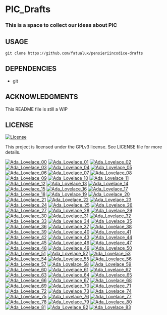 # PIC_Drafts

### This is a space to collect our ideas about PIC

## USAGE

```
git clone https://github.com/fatualux/pensieriincodice-drafts
```

## DEPENDENCIES

- git

## ACKNOWLEDGMENTS

This README file is still a WIP


## LICENSE

[![License](https://img.shields.io/badge/License-GPL%20v3-blue.svg)](http://www.gnu.org/licenses/gpl-3.0)

This project is licensed under the GPLv3 license.
See LICENSE file for more details.

<div class="gallery">
  <a href="images/Ada_Lovelace_00"><img class="thumbnail" src="thumbs/Ada_Lovelace_00.png" alt="Ada_Lovelace_00"></a>
  <a href="images/Ada_Lovelace_01"><img class="thumbnail" src="thumbs/Ada_Lovelace_01.png" alt="Ada_Lovelace_01"></a>
  <a href="images/Ada_Lovelace_02"><img class="thumbnail" src="thumbs/Ada_Lovelace_02.png" alt="Ada_Lovelace_02"></a>
  <a href="images/Ada_Lovelace_03"><img class="thumbnail" src="thumbs/Ada_Lovelace_03.png" alt="Ada_Lovelace_03"></a>
  <a href="images/Ada_Lovelace_04"><img class="thumbnail" src="thumbs/Ada_Lovelace_04.png" alt="Ada_Lovelace_04"></a>
  <a href="images/Ada_Lovelace_05"><img class="thumbnail" src="thumbs/Ada_Lovelace_05.png" alt="Ada_Lovelace_05"></a>
  <a href="images/Ada_Lovelace_06"><img class="thumbnail" src="thumbs/Ada_Lovelace_06.png" alt="Ada_Lovelace_06"></a>
  <a href="images/Ada_Lovelace_07"><img class="thumbnail" src="thumbs/Ada_Lovelace_07.png" alt="Ada_Lovelace_07"></a>
  <a href="images/Ada_Lovelace_08"><img class="thumbnail" src="thumbs/Ada_Lovelace_08.png" alt="Ada_Lovelace_08"></a>
  <a href="images/Ada_Lovelace_09"><img class="thumbnail" src="thumbs/Ada_Lovelace_09.png" alt="Ada_Lovelace_09"></a>
  <a href="images/Ada_Lovelace_10"><img class="thumbnail" src="thumbs/Ada_Lovelace_10.png" alt="Ada_Lovelace_10"></a>
  <a href="images/Ada_Lovelace_11"><img class="thumbnail" src="thumbs/Ada_Lovelace_11.png" alt="Ada_Lovelace_11"></a>
  <a href="images/Ada_Lovelace_12"><img class="thumbnail" src="thumbs/Ada_Lovelace_12.png" alt="Ada_Lovelace_12"></a>
  <a href="images/Ada_Lovelace_13"><img class="thumbnail" src="thumbs/Ada_Lovelace_13.png" alt="Ada_Lovelace_13"></a>
  <a href="images/Ada_Lovelace_14"><img class="thumbnail" src="thumbs/Ada_Lovelace_14.png" alt="Ada_Lovelace_14"></a>
  <a href="images/Ada_Lovelace_15"><img class="thumbnail" src="thumbs/Ada_Lovelace_15.png" alt="Ada_Lovelace_15"></a>
  <a href="images/Ada_Lovelace_16"><img class="thumbnail" src="thumbs/Ada_Lovelace_16.png" alt="Ada_Lovelace_16"></a>
  <a href="images/Ada_Lovelace_17"><img class="thumbnail" src="thumbs/Ada_Lovelace_17.png" alt="Ada_Lovelace_17"></a>
  <a href="images/Ada_Lovelace_18"><img class="thumbnail" src="thumbs/Ada_Lovelace_18.png" alt="Ada_Lovelace_18"></a>
  <a href="images/Ada_Lovelace_19"><img class="thumbnail" src="thumbs/Ada_Lovelace_19.png" alt="Ada_Lovelace_19"></a>
  <a href="images/Ada_Lovelace_20"><img class="thumbnail" src="thumbs/Ada_Lovelace_20.png" alt="Ada_Lovelace_20"></a>
  <a href="images/Ada_Lovelace_21"><img class="thumbnail" src="thumbs/Ada_Lovelace_21.png" alt="Ada_Lovelace_21"></a>
  <a href="images/Ada_Lovelace_22"><img class="thumbnail" src="thumbs/Ada_Lovelace_22.png" alt="Ada_Lovelace_22"></a>
  <a href="images/Ada_Lovelace_23"><img class="thumbnail" src="thumbs/Ada_Lovelace_23.png" alt="Ada_Lovelace_23"></a>
  <a href="images/Ada_Lovelace_24"><img class="thumbnail" src="thumbs/Ada_Lovelace_24.png" alt="Ada_Lovelace_24"></a>
  <a href="images/Ada_Lovelace_25"><img class="thumbnail" src="thumbs/Ada_Lovelace_25.png" alt="Ada_Lovelace_25"></a>
  <a href="images/Ada_Lovelace_26"><img class="thumbnail" src="thumbs/Ada_Lovelace_26.png" alt="Ada_Lovelace_26"></a>
  <a href="images/Ada_Lovelace_27"><img class="thumbnail" src="thumbs/Ada_Lovelace_27.png" alt="Ada_Lovelace_27"></a>
  <a href="images/Ada_Lovelace_28"><img class="thumbnail" src="thumbs/Ada_Lovelace_28.png" alt="Ada_Lovelace_28"></a>
  <a href="images/Ada_Lovelace_29"><img class="thumbnail" src="thumbs/Ada_Lovelace_29.png" alt="Ada_Lovelace_29"></a>
  <a href="images/Ada_Lovelace_30"><img class="thumbnail" src="thumbs/Ada_Lovelace_30.png" alt="Ada_Lovelace_30"></a>
  <a href="images/Ada_Lovelace_31"><img class="thumbnail" src="thumbs/Ada_Lovelace_31.png" alt="Ada_Lovelace_31"></a>
  <a href="images/Ada_Lovelace_32"><img class="thumbnail" src="thumbs/Ada_Lovelace_32.png" alt="Ada_Lovelace_32"></a>
  <a href="images/Ada_Lovelace_33"><img class="thumbnail" src="thumbs/Ada_Lovelace_33.png" alt="Ada_Lovelace_33"></a>
  <a href="images/Ada_Lovelace_34"><img class="thumbnail" src="thumbs/Ada_Lovelace_34.png" alt="Ada_Lovelace_34"></a>
  <a href="images/Ada_Lovelace_35"><img class="thumbnail" src="thumbs/Ada_Lovelace_35.png" alt="Ada_Lovelace_35"></a>
  <a href="images/Ada_Lovelace_36"><img class="thumbnail" src="thumbs/Ada_Lovelace_36.png" alt="Ada_Lovelace_36"></a>
  <a href="images/Ada_Lovelace_37"><img class="thumbnail" src="thumbs/Ada_Lovelace_37.png" alt="Ada_Lovelace_37"></a>
  <a href="images/Ada_Lovelace_38"><img class="thumbnail" src="thumbs/Ada_Lovelace_38.png" alt="Ada_Lovelace_38"></a>
  <a href="images/Ada_Lovelace_39"><img class="thumbnail" src="thumbs/Ada_Lovelace_39.png" alt="Ada_Lovelace_39"></a>
  <a href="images/Ada_Lovelace_40"><img class="thumbnail" src="thumbs/Ada_Lovelace_40.png" alt="Ada_Lovelace_40"></a>
  <a href="images/Ada_Lovelace_41"><img class="thumbnail" src="thumbs/Ada_Lovelace_41.png" alt="Ada_Lovelace_41"></a>
  <a href="images/Ada_Lovelace_42"><img class="thumbnail" src="thumbs/Ada_Lovelace_42.png" alt="Ada_Lovelace_42"></a>
  <a href="images/Ada_Lovelace_43"><img class="thumbnail" src="thumbs/Ada_Lovelace_43.png" alt="Ada_Lovelace_43"></a>
  <a href="images/Ada_Lovelace_44"><img class="thumbnail" src="thumbs/Ada_Lovelace_44.png" alt="Ada_Lovelace_44"></a>
  <a href="images/Ada_Lovelace_45"><img class="thumbnail" src="thumbs/Ada_Lovelace_45.png" alt="Ada_Lovelace_45"></a>
  <a href="images/Ada_Lovelace_46"><img class="thumbnail" src="thumbs/Ada_Lovelace_46.png" alt="Ada_Lovelace_46"></a>
  <a href="images/Ada_Lovelace_47"><img class="thumbnail" src="thumbs/Ada_Lovelace_47.png" alt="Ada_Lovelace_47"></a>
  <a href="images/Ada_Lovelace_48"><img class="thumbnail" src="thumbs/Ada_Lovelace_48.png" alt="Ada_Lovelace_48"></a>
  <a href="images/Ada_Lovelace_49"><img class="thumbnail" src="thumbs/Ada_Lovelace_49.png" alt="Ada_Lovelace_49"></a>
  <a href="images/Ada_Lovelace_50"><img class="thumbnail" src="thumbs/Ada_Lovelace_50.png" alt="Ada_Lovelace_50"></a>
  <a href="images/Ada_Lovelace_51"><img class="thumbnail" src="thumbs/Ada_Lovelace_51.png" alt="Ada_Lovelace_51"></a>
  <a href="images/Ada_Lovelace_52"><img class="thumbnail" src="thumbs/Ada_Lovelace_52.png" alt="Ada_Lovelace_52"></a>
  <a href="images/Ada_Lovelace_53"><img class="thumbnail" src="thumbs/Ada_Lovelace_53.png" alt="Ada_Lovelace_53"></a>
  <a href="images/Ada_Lovelace_54"><img class="thumbnail" src="thumbs/Ada_Lovelace_54.png" alt="Ada_Lovelace_54"></a>
  <a href="images/Ada_Lovelace_55"><img class="thumbnail" src="thumbs/Ada_Lovelace_55.png" alt="Ada_Lovelace_55"></a>
  <a href="images/Ada_Lovelace_56"><img class="thumbnail" src="thumbs/Ada_Lovelace_56.png" alt="Ada_Lovelace_56"></a>
  <a href="images/Ada_Lovelace_57"><img class="thumbnail" src="thumbs/Ada_Lovelace_57.png" alt="Ada_Lovelace_57"></a>
  <a href="images/Ada_Lovelace_58"><img class="thumbnail" src="thumbs/Ada_Lovelace_58.png" alt="Ada_Lovelace_58"></a>
  <a href="images/Ada_Lovelace_59"><img class="thumbnail" src="thumbs/Ada_Lovelace_59.png" alt="Ada_Lovelace_59"></a>
  <a href="images/Ada_Lovelace_60"><img class="thumbnail" src="thumbs/Ada_Lovelace_60.png" alt="Ada_Lovelace_60"></a>
  <a href="images/Ada_Lovelace_61"><img class="thumbnail" src="thumbs/Ada_Lovelace_61.png" alt="Ada_Lovelace_61"></a>
  <a href="images/Ada_Lovelace_62"><img class="thumbnail" src="thumbs/Ada_Lovelace_62.png" alt="Ada_Lovelace_62"></a>
  <a href="images/Ada_Lovelace_63"><img class="thumbnail" src="thumbs/Ada_Lovelace_63.png" alt="Ada_Lovelace_63"></a>
  <a href="images/Ada_Lovelace_64"><img class="thumbnail" src="thumbs/Ada_Lovelace_64.png" alt="Ada_Lovelace_64"></a>
  <a href="images/Ada_Lovelace_65"><img class="thumbnail" src="thumbs/Ada_Lovelace_65.png" alt="Ada_Lovelace_65"></a>
  <a href="images/Ada_Lovelace_66"><img class="thumbnail" src="thumbs/Ada_Lovelace_66.png" alt="Ada_Lovelace_66"></a>
  <a href="images/Ada_Lovelace_67"><img class="thumbnail" src="thumbs/Ada_Lovelace_67.png" alt="Ada_Lovelace_67"></a>
  <a href="images/Ada_Lovelace_68"><img class="thumbnail" src="thumbs/Ada_Lovelace_68.png" alt="Ada_Lovelace_68"></a>
  <a href="images/Ada_Lovelace_69"><img class="thumbnail" src="thumbs/Ada_Lovelace_69.png" alt="Ada_Lovelace_69"></a>
  <a href="images/Ada_Lovelace_70"><img class="thumbnail" src="thumbs/Ada_Lovelace_70.png" alt="Ada_Lovelace_70"></a>
  <a href="images/Ada_Lovelace_71"><img class="thumbnail" src="thumbs/Ada_Lovelace_71.png" alt="Ada_Lovelace_71"></a>
  <a href="images/Ada_Lovelace_72"><img class="thumbnail" src="thumbs/Ada_Lovelace_72.png" alt="Ada_Lovelace_72"></a>
  <a href="images/Ada_Lovelace_73"><img class="thumbnail" src="thumbs/Ada_Lovelace_73.png" alt="Ada_Lovelace_73"></a>
  <a href="images/Ada_Lovelace_74"><img class="thumbnail" src="thumbs/Ada_Lovelace_74.png" alt="Ada_Lovelace_74"></a>
  <a href="images/Ada_Lovelace_75"><img class="thumbnail" src="thumbs/Ada_Lovelace_75.png" alt="Ada_Lovelace_75"></a>
  <a href="images/Ada_Lovelace_76"><img class="thumbnail" src="thumbs/Ada_Lovelace_76.png" alt="Ada_Lovelace_76"></a>
  <a href="images/Ada_Lovelace_77"><img class="thumbnail" src="thumbs/Ada_Lovelace_77.png" alt="Ada_Lovelace_77"></a>
  <a href="images/Ada_Lovelace_78"><img class="thumbnail" src="thumbs/Ada_Lovelace_78.png" alt="Ada_Lovelace_78"></a>
  <a href="images/Ada_Lovelace_79"><img class="thumbnail" src="thumbs/Ada_Lovelace_79.png" alt="Ada_Lovelace_79"></a>
  <a href="images/Ada_Lovelace_80"><img class="thumbnail" src="thumbs/Ada_Lovelace_80.png" alt="Ada_Lovelace_80"></a>
  <a href="images/Ada_Lovelace_81"><img class="thumbnail" src="thumbs/Ada_Lovelace_81.png" alt="Ada_Lovelace_81"></a>
  <a href="images/Ada_Lovelace_82"><img class="thumbnail" src="thumbs/Ada_Lovelace_82.png" alt="Ada_Lovelace_82"></a>
  <a href="images/Ada_Lovelace_83"><img class="thumbnail" src="thumbs/Ada_Lovelace_83.png" alt="Ada_Lovelace_83"></a>
</div>
</body>
</html>
